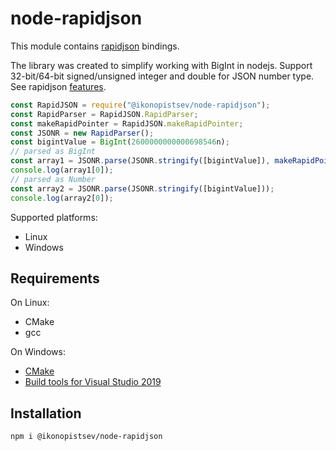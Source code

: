 # **node-rapidjson**

This module contains [rapidjson](https://github.com/Tencent/rapidjson) bindings.

The library was created to simplify working with BigInt in nodejs. Support 32-bit/64-bit signed/unsigned integer and double for JSON number type. See rapidjson [features](https://rapidjson.org/md_doc_features.html).

```js
const RapidJSON = require("@ikonopistsev/node-rapidjson");
const RapidParser = RapidJSON.RapidParser;
const makeRapidPointer = RapidJSON.makeRapidPointer;
const JSONR = new RapidParser();
const bigintValue = BigInt(2600000000000698546n);
// parsed as BigInt
const array1 = JSONR.parse(JSONR.stringify([bigintValue]), makeRapidPointer(["#/*"]));
console.log(array1[0]);
// parsed as Number
const array2 = JSONR.parse(JSONR.stringify([bigintValue]));
console.log(array2[0]);

```

Supported platforms:
- Linux
- Windows

## Requirements

On Linux:
- CMake
- gcc

On Windows:
- [CMake](https://cmake.org/download/)
- [Build tools for Visual Studio 2019](https://visualstudio.microsoft.com/thank-you-downloading-visual-studio/?sku=BuildTools&rel=16)

## Installation

```bash
npm i @ikonopistsev/node-rapidjson
```
